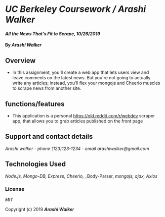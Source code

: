 # _UC Berkeley Coursework / Arashi Walker_

#### _All the News That's Fit to Scrape, 10/26/2019_

#### By _Arashi Walker_

## Overview


* In this assignment, you'll create a web app that lets users view and leave comments on the latest news. But you're not going to actually write any articles; instead, you'll flex your mongojs and Cheerio muscles to scrape news from another site.

## functions/features

* This application is a personal https://old.reddit.com/r/webdev scraper app, that allows you to grab articles published on the front page  

## Support and contact details

_Arashi walker - phone (123)123-1234 - email arashiwalker@gmail.com_

## Technologies Used

_Node.js,_ _Mongo-DB,_ _Express,_ _Cheerio,_ _Body-Parser, _mongojs,_ _ajax,_ _Axios_ 


### License

*MIT*

Copyright (c) 2019  **_Arashi Walker_**
